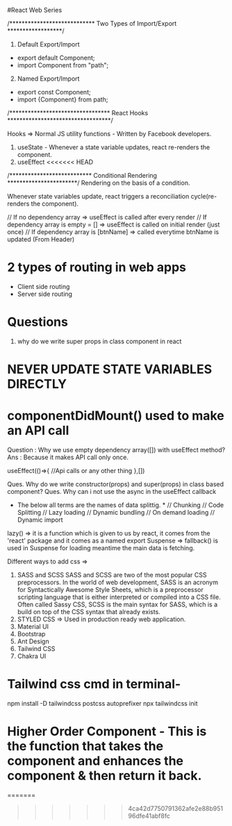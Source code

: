 #React Web Series


/**************************** Two Types of Import/Export ******************/

1. Default Export/Import
- export default Component;
- import Component from "path";

2. Named Export/Import
- export const Component;
- import {Component} from path;


/********************************* React Hooks **********************************/

Hooks => Normal JS utility functions - Written by Facebook developers. 
1. useState - Whenever a state variable updates, react re-renders the component.
2. useEffect 
<<<<<<< HEAD


/*************************** Conditional Rendering ***********************/
Rendering on the basis of a condition.

Whenever state variables update, react triggers a reconciliation cycle(re-renders the component).

// If no dependency array => useEffect is called after every render
// If dependency array is empty = [] => useEffect is called on initial render (just once)
// If dependency array is [btnName] => called everytime btnName is updated       (From Header)

# 2 types of routing in web apps
- Client side routing
- Server side routing

# Questions
1. why do we write super props in class component in react

# NEVER UPDATE STATE VARIABLES DIRECTLY

# componentDidMount() used to make an API call

Question : Why we use empty dependency array([]) with useEffect method?
Ans : Because it makes API call only once.

useEffect(()=>{
    //Api calls or any other thing
},[])

Ques. Why do we write constructor(props) and super(props) in class based component?
Ques. Why can i not use the async in the useEffect callback 

* The below all terms are the names of data splittig. *
// Chunking
// Code Splitting
// Lazy loading
// Dynamic bundling
// On demand loading
// Dynamic import

lazy() => it is a function which is given to us by react, it comes from the 'react' package and it comes as a named export
Suspense => fallback() is used in Suspense for loading meantime the main data is fetching.


Different ways to add css =>
1. SASS and SCSS
SASS and SCSS are two of the most popular CSS preprocessors. In the world of web development, SASS is an acronym for Syntactically Awesome Style Sheets, which is a preprocessor scripting language that is either interpreted or compiled into a CSS file. Often called Sassy CSS, SCSS is the main syntax for SASS, which is a build on top of the CSS syntax that already exists. 
2. STYLED CSS => Used in production ready web application.
3. Material UI
4. Bootstrap 
5. Ant Design
6. Tailwind CSS
7. Chakra UI

# Tailwind css cmd in terminal-
npm install -D tailwindcss postcss autoprefixer
npx tailwindcss init

# Higher Order Component - This is the function that takes the component and enhances the component & then return it back.
=======
>>>>>>> 4ca42d7750791362afe2e88b95196dfe41abf8fc
